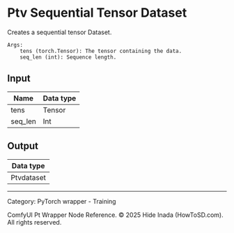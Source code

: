 # Ptv Sequential Tensor Dataset
Creates a sequential tensor Dataset.
    
    Args:  
        tens (torch.Tensor): The tensor containing the data.
        seq_len (int): Sequence length.

## Input
| Name | Data type |
|---|---|
| tens | Tensor |
| seq_len | Int |

## Output
| Data type |
|---|
| Ptvdataset |

<HR>
Category: PyTorch wrapper - Training

ComfyUI Pt Wrapper Node Reference. © 2025 Hide Inada (HowToSD.com). All rights reserved.
